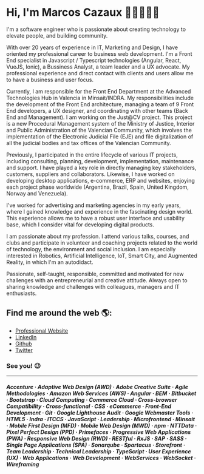 # Hi, I'm Marcos Cazaux 👋🏼👨🏻‍💻
I'm a software engineer who is passionate about creating technology to elevate people, and building community.

With over 20 years of experience in IT, Marketing and Design, I have oriented my professional career to business web development. I'm a Front End specialist in Javascript / Typescript technologies (Angular, React, VueJS, Ionic), a Bussiness Analyst, a team leader and a UX advocate. My professional experience and direct contact with clients and users allow me to have a business and user focus.

Currently, I am responsible for the Front End Department at the Advanced Technologies Hub in Valencia in Minsait/INDRA. My responsibilities include the development of the Front End architecture, managing a team of 9 Front End developers, a UX designer, and coordinating with other teams (Back End and Management). I am working on the Just@CV project. This project is a new Procedural Management system of the Ministry of Justice, Interior and Public Administration of the Valencian Community, which involves the implementation of the Electronic Judicial File (EJE) and file digitalization of all the judicial bodies and tax offices of the Valencian Community.

Previously, I participated in the entire lifecycle of various IT projects, including consulting, planning, development, implementation, maintenance and support. I have played a key role in directly managing key stakeholders, customers, suppliers and collaborators. Likewise, I have worked on developing desktop applications, e-commerce, ERP and websites, enjoying each project phase worldwide (Argentina, Brazil, Spain, United Kingdom, Norway and Venezuela).

I've worked for advertising and marketing agencies in my early years, where I gained knowledge and experience in the fascinating design world. This experience allows me to have a robust user interface and usability base, which I consider vital for developing digital products.

I am passionate about my profession. I attend various talks, courses, and clubs and participate in volunteer and coaching projects related to the world of technology, the environment and social inclusion. I am especially interested in Robotics, Artificial Intelligence, IoT, Smart City, and Augmented Reality, in which I'm an autodidact.

Passionate, self-taught, responsible, committed and motivated for new challenges with an entrepreneurial and creative attitude. Always open to sharing knowledge and challenges with colleagues, managers and IT enthusiasts.


## Find me around the web 🌎:
- <a href="https://marcoscazaux.com/?utm_source=github">Professional Website</a>
- <a href="https://linkedin.com/in/marcoscazaux">LinkedIn</a>
- <a href="https://github.com/MarcosCazaux">Github</a>
- <a href="https://twitter.com/Marcos_Cazaux">Twitter</a>


### See you! 😉

---

##### Accenture · Adaptive Web Design (AWD) · Adobe Creative Suite · Agile Methodologies · Amazon Web Services (AWS) · Angular · BEM · Bitbucket · Bootstrap · Cloud Computing · Commerce Cloud · Cross-browser Compatibility · Cross-functional · CSS · eCommerce · Front-End Development · Git · Google Lighthouse Audit · Google Webmaster Tools · HTML5 · Indra · ITCCS · JavaScript · Leadership · Microfrontend · Minsait · Mobile First Design (MFD) · Mobile Web Design (MWD) · npm · NTTData · Pixel Perfect Design (PPD) · Primefaces · Progressive Web Applications (PWA) · Responsive Web Design (RWD) · RESTful · RxJS · SAP · SASS · Single Page Applications (SPA) · Sonarqube · Spartacus · Storefront · Team Leadership · Technical Leadership · TypeScript · User Experience (UX) · Web Applications · Web Development · WebServices · WebSocket · Wireframing
